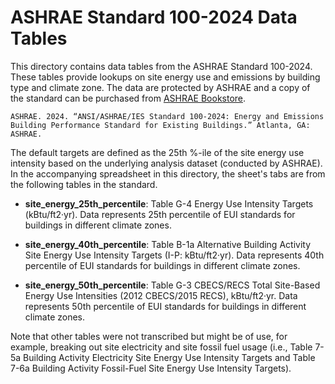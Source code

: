 # ASHRAE Standard 100-2024 Data Tables

This directory contains data tables from the ASHRAE Standard 100-2024. These tables provide lookups on site energy use and emissions by building type and climate zone. The data are protected by ASHRAE and a copy of the standard can be purchased from [ASHRAE Bookstore](https://store.accuristech.com/ashrae/standards/ashrae-100-2024?product_id=2579183).

    ASHRAE. 2024. “ANSI/ASHRAE/IES Standard 100-2024: Energy and Emissions Building Performance Standard for Existing Buildings.” Atlanta, GA: ASHRAE.

The default targets are defined as the 25th %-ile of the site energy use intensity based on the underlying analysis dataset (conducted by ASHRAE). In the accompanying spreadsheet in this directory, the sheet's tabs are from the following tables in the standard.

* **site_energy_25th_percentile**: Table G-4 Energy Use Intensity Targets (kBtu/ft2·yr). Data represents 25th percentile of EUI standards for buildings in different climate zones.

* **site_energy_40th_percentile**: Table B-1a Alternative Building Activity Site Energy Use Intensity Targets (I-P: kBtu/ft2·yr). Data represents 40th percentile of EUI standards for buildings in different climate zones.

* **site_energy_50th_percentile**: Table G-3 CBECS/RECS Total Site-Based Energy Use Intensities (2012 CBECS/2015 RECS), kBtu/ft2·yr. Data represents 50th percentile of EUI standards for buildings in different climate zones.

Note that other tables were not transcribed but might be of use, for example, breaking out site electricity and site fossil fuel usage (i.e., Table 7-5a Building Activity Electricity Site Energy Use Intensity Targets and Table 7-6a Building Activity Fossil-Fuel Site Energy Use Intensity Targets).
